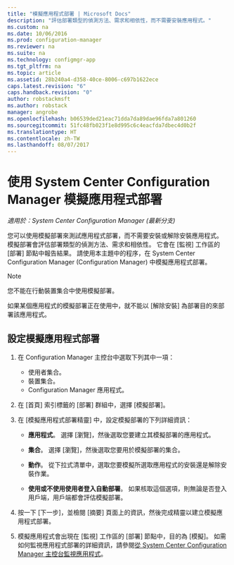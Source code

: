 ```yaml
---
title: "模擬應用程式部署 | Microsoft Docs"
description: "評估部署類型的偵測方法、需求和相依性，而不需要安裝應用程式。"
ms.custom: na
ms.date: 10/06/2016
ms.prod: configuration-manager
ms.reviewer: na
ms.suite: na
ms.technology: configmgr-app
ms.tgt_pltfrm: na
ms.topic: article
ms.assetid: 28b240a4-d358-40ce-8006-c697b1622ece
caps.latest.revision: "6"
caps.handback.revision: "0"
author: robstackmsft
ms.author: robstack
manager: angrobe
ms.openlocfilehash: b06539ded21eac71dda7da89dae96fda7a801260
ms.sourcegitcommit: 51fc48fb023f1e8d995c6c4eacfda7dbec4d0b2f
ms.translationtype: HT
ms.contentlocale: zh-TW
ms.lasthandoff: 08/07/2017
---
```

# <a name="simulate-application-deployments-with-system-center-configuration-manager"></a>使用 System Center Configuration Manager 模擬應用程式部署

*適用於：System Center Configuration Manager (最新分支)*

您可以使用模擬部署來測試應用程式部署，而不需要安裝或解除安裝應用程式。 模擬部署會評估部署類型的偵測方法、需求和相依性。 它會在 [監視] 工作區的 [部署] 節點中報告結果。 請使用本主題中的程序，在 System Center Configuration Manager (Configuration Manager) 中模擬應用程式部署。  

> [!NOTE]  
> 您不能在行動裝置集合中使用模擬部署。  
>   
> 如果某個應用程式的模擬部署正在使用中，就不能以 [解除安裝]  為部署目的來部署該應用程式。  

## <a name="configure-a-simulated-application-deployment"></a>設定模擬應用程式部署

1.  在 Configuration Manager 主控台中選取下列其中一項：  
    -   使用者集合。  
    -   裝置集合。  
    -   Configuration Manager 應用程式。  

2.  在 [首頁] 索引標籤的 [部署] 群組中，選擇 [模擬部署]。  

3.  在 [模擬應用程式部署精靈] 中，設定模擬部署的下列詳細資訊：  

    -   **應用程式**。 選擇 [瀏覽]，然後選取您要建立其模擬部署的應用程式。  

    -   **集合**。 選擇 [瀏覽]，然後選取您要用於模擬部署的集合。  

    -   **動作**。 從下拉式清單中，選取您要模擬所選取應用程式的安裝還是解除安裝作業。  

    -   **使用或不使用使用者登入自動部署**。 如果核取這個選項，則無論是否登入用戶端，用戶端都會評估模擬部署。  

4.  按一下 [下一步]，並檢閱 [摘要] 頁面上的資訊，然後完成精靈以建立模擬應用程式部署。  

5.  模擬應用程式會出現在 [監視] 工作區的 [部署] 節點中，目的為 [模擬]。 如需如何監視應用程式部署的詳細資訊，請參閱[從 System Center Configuration Manager 主控台監視應用程式](../../apps/deploy-use/monitor-applications-from-the-console.md)。  
